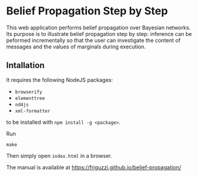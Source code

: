 # Belief Propagation Step by Step
This web application performs belief propagation over Bayesian networks. Its purpose is to
illustrate belief propagation step by step: inference can be peformed incrementally so that
the user can investigate the content of messages and the values of marginals during execution.


## Intallation
It requires the following NodeJS packages:
- `browserify`
- `elementtree`
- `nd4js`
- `xml-formatter`

to be installed with `npm install -g <package>`.

Run 
```
make
```
Then simply open `index.html` in a browser.

The manual is available at https://friguzzi.github.io/belief-propagation/

